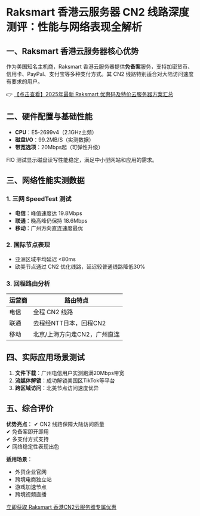 # Raksmart 香港云服务器 CN2 线路深度测评：性能与网络表现全解析

## 一、Raksmart 香港云服务器核心优势
作为美国知名主机商，Raksmart 香港云服务器提供**免备案**服务，支持加密货币、信用卡、PayPal、支付宝等多种支付方式。其 CN2 线路特别适合对大陆访问速度有要求的用户。

👉 [【点击查看】2025年最新 Raksmart 优惠码及特价云服务器方案汇总](https://bit.ly/raksmart)

## 二、硬件配置与基础性能
- **CPU**：E5-2699v4（2.1GHz主频）
- **磁盘I/O**：99.2MB/S（实测数据）
- **带宽选项**：20Mbps起（可弹性升级）

FIO 测试显示磁盘读写性能稳定，满足中小型网站和应用的需求。

## 三、网络性能实测数据
### 1. 三网 SpeedTest 测试
- **电信**：峰值速度达 19.8Mbps
- **联通**：晚高峰仍保持 18.6Mbps
- **移动**：广州方向直连速度最优

### 2. 国际节点表现
- 亚洲区域平均延迟 <80ms
- 欧美节点通过 CN2 优化线路，延迟较普通线路降低30%

### 3. 回程路由分析
| 运营商 | 路由特点                  |
|--------|---------------------------|
| 电信   | 全程 CN2 线路             |
| 联通   | 去程经NTT日本，回程CN2   |
| 移动   | 北京/上海方向走CN2，广州直连 |

## 四、实际应用场景测试
1. **文件下载**：广州电信用户实测跑满20Mbps带宽
2. **流媒体解锁**：成功解锁美国区TikTok等平台
3. **跨区域访问**：北美节点访问速度优异

## 五、综合评价
**优势亮点**：
✔ CN2 线路保障大陆访问质量  
✔ 免备案即开即用  
✔ 多支付方式支持  
✔ 网络稳定性表现出色  

**适用场景**：
- 外贸企业官网
- 跨境电商独立站
- 游戏加速节点
- 跨境视频直播

[立即获取 Raksmart 香港CN2云服务器专属优惠](https://bit.ly/raksmart)